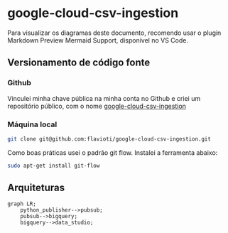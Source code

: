 # google-cloud-csv-ingestion

Para visualizar os diagramas deste documento, recomendo usar o plugin Markdown Preview Mermaid Support, disponível no VS Code.

## Versionamento de código fonte

### Github

Vinculei minha chave pública na minha conta no Github e criei um repositório público, com o nome [google-cloud-csv-ingestion](https://github.com/flavioti/google-cloud-csv-ingestion) 


### Máquina local

```sh
git clone git@github.com:flavioti/google-cloud-csv-ingestion.git
```

Como boas práticas usei o padrão git flow. Instalei a ferramenta abaixo:

```sh
sudo apt-get install git-flow
```

## Arquiteturas

```mermaid
graph LR;
    python_publisher-->pubsub;
    pubsub-->bigquery;
    bigquery-->data_studio;
```